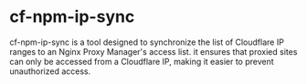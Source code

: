 # cf-npm-ip-sync

cf-npm-ip-sync is a tool designed to synchronize the list of Cloudflare IP ranges to an Nginx Proxy Manager's access list. it ensures that proxied sites can only be accessed from a Cloudflare IP, making it easier to prevent unauthorized access.

